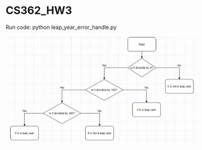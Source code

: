 # CS362_HW3

Run code: python leap_year_error_handle.py

![Image description](flow_chart_leapyear.png)
